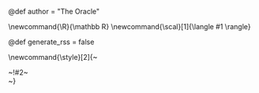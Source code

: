 @def author = "The Oracle"

\newcommand{\R}{\mathbb R}
\newcommand{\scal}[1]{\langle #1 \rangle}

@def generate_rss = false

\newcommand{\style}[2]{~~~<div style="!#1;margin-left:auto;margin-right:auto;">~~~!#2~~~</div>~~~}
